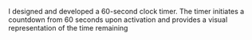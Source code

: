 I designed and developed a 60-second clock timer. The timer initiates a countdown from 60 seconds upon activation and provides a visual representation of the time remaining
